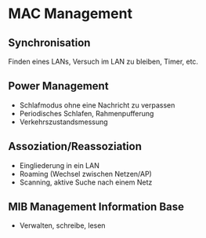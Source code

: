 # MAC Management

## Synchronisation

Finden eines LANs, Versuch im LAN zu bleiben, Timer, etc.

## Power Management

- Schlafmodus ohne eine Nachricht zu verpassen
- Periodisches Schlafen, Rahmenpufferung
- Verkehrszustandsmessung

## Assoziation/Reassoziation

- Eingliederung in ein LAN
- Roaming (Wechsel zwischen Netzen/AP)
- Scanning, aktive Suche nach einem Netz

## MIB Management Information Base

- Verwalten, schreibe, lesen
